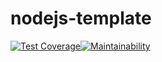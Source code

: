 # nodejs-template

[![Test Coverage](https://api.codeclimate.com/v1/badges/4ef98a4d8506ee9e2492/test_coverage)](https://codeclimate.com/github/bdnvsy/nodejs-template/test_coverage)[![Maintainability](https://api.codeclimate.com/v1/badges/4ef98a4d8506ee9e2492/maintainability)](https://codeclimate.com/github/bdnvsy/nodejs-template/maintainability)

